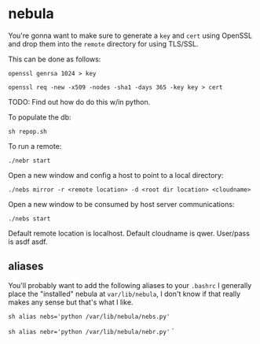 # nebula


You're gonna want to make sure to generate a `key` and `cert` using OpenSSL and drop them into the `remote` directory 
for using TLS/SSL.

This can be done as follows:

```
openssl genrsa 1024 > key
```

```
openssl req -new -x509 -nodes -sha1 -days 365 -key key > cert
```

TODO: Find out how do do this w/in python.

To populate the db:
```
sh repop.sh
```


To run a remote:

```
./nebr start
```

Open a new window and config a host to point to a local directory:
```
./nebs mirror -r <remote location> -d <root dir location> <cloudname>
```

Open a new window to be consumed by host server communications:
```
./nebs start
```

Default remote location is localhost.
Default cloudname is qwer.
User/pass is asdf asdf.


## aliases

You'll probably want to add the following aliases to your `.bashrc`
I generally place the "installed" nebula at `var/lib/nebula`, I don't know if that
  really makes any sense but that's what I like.

`` sh
alias nebs='python /var/lib/nebula/nebs.py'
``


`` sh
alias nebr='python /var/lib/nebula/nebr.py'
``
`


